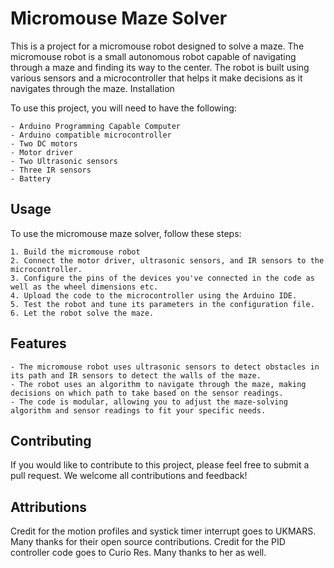# Micromouse Maze Solver

This is a project for a micromouse robot designed to solve a maze. The micromouse robot is a small autonomous robot capable of navigating through a maze and finding its way to the center. The robot is built using various sensors and a microcontroller that helps it make decisions as it navigates through the maze.
Installation

To use this project, you will need to have the following:

    - Arduino Programming Capable Computer
    - Arduino compatible microcontroller
    - Two DC motors
    - Motor driver
    - Two Ultrasonic sensors
    - Three IR sensors
    - Battery

## Usage

To use the micromouse maze solver, follow these steps:

    1. Build the micromouse robot
    2. Connect the motor driver, ultrasonic sensors, and IR sensors to the microcontroller.
    3. Configure the pins of the devices you've connected in the code as well as the wheel dimensions etc.
    4. Upload the code to the microcontroller using the Arduino IDE.
    5. Test the robot and tune its parameters in the configuration file.
    6. Let the robot solve the maze.

## Features

    - The micromouse robot uses ultrasonic sensors to detect obstacles in its path and IR sensors to detect the walls of the maze.
    - The robot uses an algorithm to navigate through the maze, making decisions on which path to take based on the sensor readings.
    - The code is modular, allowing you to adjust the maze-solving algorithm and sensor readings to fit your specific needs.

## Contributing

If you would like to contribute to this project, please feel free to submit a pull request. We welcome all contributions and feedback!

## Attributions

Credit for the motion profiles and systick timer interrupt goes to UKMARS. Many thanks for their open source contributions.
Credit for the PID controller code goes to Curio Res. Many thanks to her as well.
